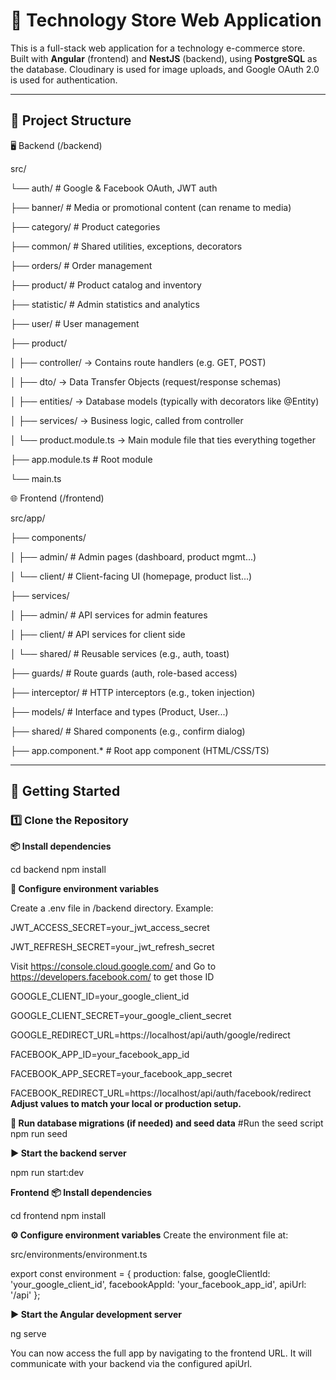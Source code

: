 # 🛒 Technology Store Web Application

This is a full-stack web application for a technology e-commerce store.  
Built with **Angular** (frontend) and **NestJS** (backend), using **PostgreSQL** as the database. Cloudinary is used for image uploads, and Google OAuth 2.0 is used for authentication.

---

## 📁 Project Structure

🖥️ Backend (/backend)

src/

  └── auth/             # Google & Facebook OAuth, JWT auth
  
  ├── banner/           # Media or promotional content (can rename to media)
  
  ├── category/         # Product categories
  
  ├── common/           # Shared utilities, exceptions, decorators
  
  ├── orders/           # Order management
  
  ├── product/          # Product catalog and inventory
  
  ├── statistic/        # Admin statistics and analytics
  
  ├── user/             # User management
  
  ├── product/
  
  │       ├── controller/      → Contains route handlers (e.g. GET, POST)

  │       ├── dto/             → Data Transfer Objects (request/response schemas)
  
  │       ├── entities/        → Database models (typically with decorators like @Entity)
  
  │       ├── services/        → Business logic, called from controller
  
  │       └── product.module.ts → Main module file that ties everything together
  
  ├── app.module.ts     # Root module
  
  └── main.ts      

  
🌐 Frontend (/frontend)

src/app/

├── components/

│      ├── admin/        # Admin pages (dashboard, product mgmt...)

│      └── client/       # Client-facing UI (homepage, product list...)

├──    services/

│      ├── admin/        # API services for admin features

│      ├── client/       # API services for client side

│      └── shared/       # Reusable services (e.g., auth, toast)

├──    guards/           # Route guards (auth, role-based access)

├──    interceptor/      # HTTP interceptors (e.g., token injection)

├──    models/           # Interface and types (Product, User...)

├──    shared/           # Shared components (e.g., confirm dialog)

├──    app.component.*   # Root app component (HTML/CSS/TS)

---

## 🚀 Getting Started

### 1️⃣ Clone the Repository
**📦 Install dependencies**

cd backend
npm install

**🔐 Configure environment variables**

Create a .env file in /backend directory. Example:

JWT_ACCESS_SECRET=your_jwt_access_secret

JWT_REFRESH_SECRET=your_jwt_refresh_secret

Visit https://console.cloud.google.com/ and Go to https://developers.facebook.com/ to get those ID

GOOGLE_CLIENT_ID=your_google_client_id

GOOGLE_CLIENT_SECRET=your_google_client_secret

GOOGLE_REDIRECT_URL=https://localhost/api/auth/google/redirect

FACEBOOK_APP_ID=your_facebook_app_id

FACEBOOK_APP_SECRET=your_facebook_app_secret

FACEBOOK_REDIRECT_URL=https://localhost/api/auth/facebook/redirect
**Adjust values to match your local or production setup.**

**🧪 Run database migrations (if needed) and seed data**
#Run the seed script
npm run seed

**▶️ Start the backend server**

npm run start:dev

**Frontend**
**📦 Install dependencies**

cd frontend
npm install

**⚙️ Configure environment variables**
Create the environment file at:

src/environments/environment.ts

export const environment = {
  production: false,
  googleClientId: 'your_google_client_id',
  facebookAppId: 'your_facebook_app_id',
  apiUrl: '/api'
};

**▶️ Start the Angular development server**

ng serve

You can now access the full app by navigating to the frontend URL. It will communicate with your backend via the configured apiUrl.
